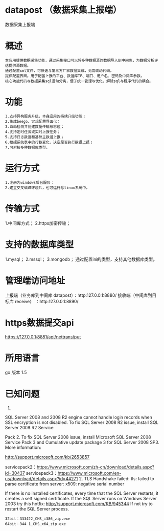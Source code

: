 # datapost （数据采集上报端）
数据采集上报端
# 概述
	本应用提供数据采集功能，通过采集接口可以将多种数据源的数据导入到中间库，为数据分析评估提供源数据。
	通过配置xml文件，可快速与第三方厂家数据集成，无需改动代码。
	提供配置界面，用于配置上报的平台、数据库IP、端口、用户名、密码及中间库参数。
	核心功能代码与数据采集sql语句分离，便于统一管理与优化，解除sql与程序代码的耦合。
	
# 功能
	1.支持异构服务升级，本身应用的持续升级功能；
	2.集成beego，实现配置界面化；
	3.自动检测并创建数据传输标志位；
	4.支持定时任务或实时上报任务；
	5.支持日志数据和基础主数据上报；
	6.根据系统表中的行数变化，决定是否执行数据上报；
	7.可对接多种数据库类型。
	
# 运行方式
	1.注册为windows后台服务；
	2.建立交叉编译环境后，也可运行与linux系统中。
	
# 传输方式
 1.中间库方式；
 2.https加密传输；

# 支持的数据库类型
 1.mysql；
 2.mssql；
 3.mongodb；
 通过配置ini的类型，支持其他数据库类型。
 
# 管理端访问地址
  上报端（业务库到中间库 datapost）：http:127.0.0.1:8880/
  接收端（中间库到目标库 receive） ：http:127.0.0.1:8890/
  
# https数据提交api
  https://127.0.0.1:8881/api/nettrans/put 
  
# 所用语言
  go
  版本 1.5

# 已知问题
 1.
SQL Server 2008 and 2008 R2 engine cannot handle login records when SSL encryption is not disabled. To fix SQL Server 2008 R2 issue, install SQL Server 2008 R2 Service 

Pack 2. To fix SQL Server 2008 issue, install Microsoft SQL Server 2008 Service Pack 3 and Cumulative update package 3 for SQL Server 2008 SP3. More information: 

http://support.microsoft.com/kb/2653857

  servicepack2：https://www.microsoft.com/zh-cn/download/details.aspx?id=30437
  servicepack3：https://www.microsoft.com/en-us/download/details.aspx?id=44271
2.
TLS Handshake failed: tls: failed to parse certificate from server: x509: negative serial number
 
If there is no installed certificates, every time that the SQL Server restarts, it creates a self signed certificate.
If the SQL Server runs on Windows Server 2003 try this hotfix: http://support.microsoft.com/KB/945344
If not try to restart the SQL Server process.

    32bit：333422_CHS_i386_zip.exe
    64bit：344 1_CHS_x64_zip.exe

 
